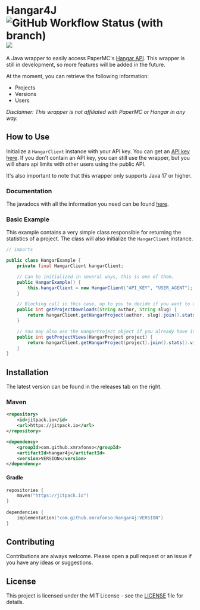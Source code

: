 # Hangar4J ![GitHub Workflow Status (with branch)](https://img.shields.io/github/actions/workflow/status/xMrAfonso/Hangar4J/gradle-test.yml?branch=main) [![](https://jitpack.io/v/xMrAfonso/Hangar4J.svg)](https://jitpack.io/#xMrAfonso/Hangar4J?style=for-the-badge)

A Java wrapper to easily access PaperMC's [Hangar API](https://hangar.papermc.io/api-docs).
This wrapper is still in development, so more features will be added in the future.

At the moment, you can retrieve the following information:
* Projects
* Versions
* Users

*Disclaimer: This wrapper is not affiliated with PaperMC or Hangar in any way.*
## How to Use
Initialize a ```HangarClient``` instance with your API key. You can get an [API key here](https://hangar.papermc.io/auth/settings/api-keys).
If you don't contain an API key, you can still use the wrapper, but you will share api limits with other users using the public API.

It's also important to note that this wrapper only supports Java 17 or higher.

### Documentation
The javadocs with all the information you need can be found [here](https://javadoc.jitpack.io/com/github/xmrafonso/hangar4j/1.1.1/javadoc/).

### Basic Example
This example contains a very simple class responsible for returning the statistics of a project.
The class will also initialize the ```HangarClient``` instance.

```java
// imports

public class HangarExample {
    private final HangarClient hangarClient;

    // Can be initialized in several ways, this is one of them.
    public HangarExample() {
        this.hangarClient = new HangarClient("API_KEY", "USER_AGENT");
    }

    // Blocking call in this case, up to you to decide if you want to use non-blocking or blocking.
    public int getProjectDownloads(String author, String slug) {
        return hangarClient.getHangarProject(author, slug).join().stats().downloads();
    }

    // You may also use the HangarProject object if you already have it.
    public int getProjectViews(HangarProject project) {
        return hangarClient.getHangarProject(project).join().stats().views();
    }
}
```    

## Installation

The latest version can be found in the releases tab on the right.

### Maven
```xml
<repository>
    <id>jitpack.io</id>
    <url>https://jitpack.io</url>
</repository>
```  
```xml
<dependency>
    <groupId>com.github.xmrafonso</groupId>
    <artifactId>hangar4j</artifactId>
    <version>VERSION</version>
</dependency>
```

#### Gradle
```kt
repositories {
    maven("https://jitpack.io")
}
        
dependencies {
    implementation("com.github.xmrafonso:hangar4j:VERSION")
}
```  

## Contributing

Contributions are always welcome. Please open a pull request or an issue if you have any ideas or suggestions.

## License

This project is licensed under the MIT License - see the [LICENSE](https://github.com/xMrAfonso/Hangar4J/blob/main/LICENSE) file for details.